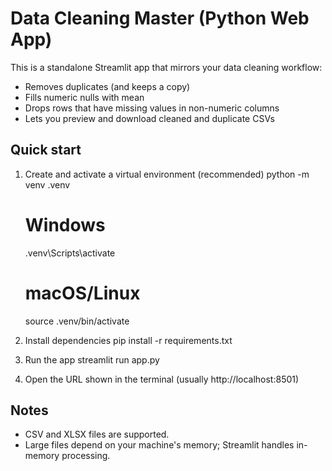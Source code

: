 # Data Cleaning Master (Python Web App)

This is a standalone Streamlit app that mirrors your data cleaning workflow:
- Removes duplicates (and keeps a copy)
- Fills numeric nulls with mean
- Drops rows that have missing values in non-numeric columns
- Lets you preview and download cleaned and duplicate CSVs

## Quick start
1) Create and activate a virtual environment (recommended)
   python -m venv .venv
   # Windows
   .venv\Scripts\activate
   # macOS/Linux
   source .venv/bin/activate

2) Install dependencies
   pip install -r requirements.txt

3) Run the app
   streamlit run app.py

4) Open the URL shown in the terminal (usually http://localhost:8501)

## Notes
- CSV and XLSX files are supported.
- Large files depend on your machine's memory; Streamlit handles in-memory processing.
